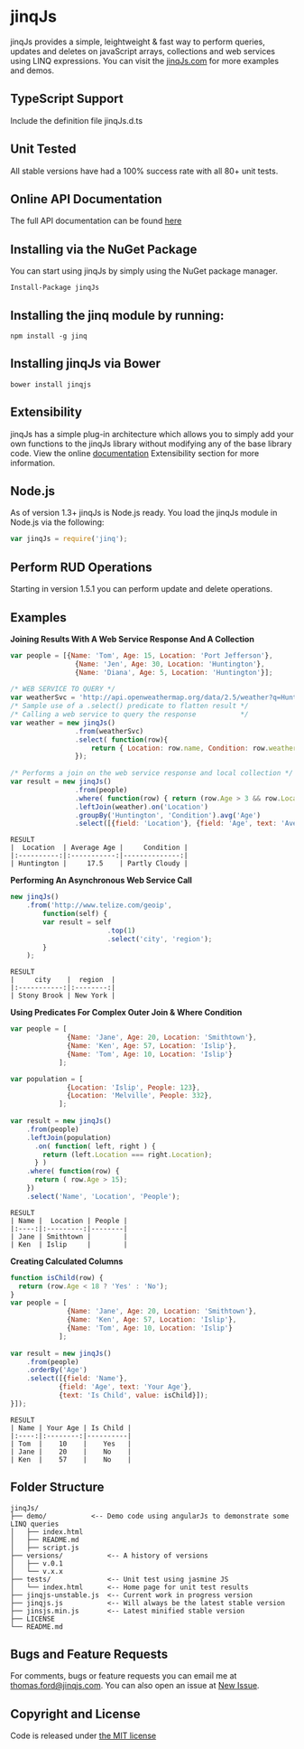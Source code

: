 # jinqJs
jinqJs provides a simple, leightweight & fast way to perform queries, updates and deletes on javaScript arrays, collections and web services using LINQ expressions.
You can visit the [jinqJs.com](http://www.jinqJs.com) for more examples and demos.


## TypeScript Support
Include the definition file jinqJs.d.ts

## Unit Tested
All stable versions have had a 100% success rate with all 80+ unit tests.

## Online API Documentation
The full API documentation can be found [here](https://onedrive.live.com/redir?resid=197F25F0703D2355!4722&authkey=!AKTubE9PRfruzj0&ithint=file%2cdocx)

## Installing via the NuGet Package
You can start using jinqJs by simply using the NuGet package manager.
 ```
 Install-Package jinqJs
 ```
 
## Installing the jinq module by running:
```
npm install -g jinq
```

## Installing jinqJs via Bower
```
bower install jinqjs
```

## Extensibility
jinqJs has a simple plug-in architecture which allows you to simply add your own functions to the jinqJs library
without modifying any of the base library code.
View the online [documentation](https://onedrive.live.com/redir?resid=197F25F0703D2355!4722&authkey=!AKTubE9PRfruzj0&ithint=file%2cdocx) Extensibility section for more information.

## Node.js
As of version 1.3+ jinqJs is Node.js ready. You load the jinqJs module in Node.js via the following:
```JavaScript
var jinqJs = require('jinq');
```

## Perform RUD Operations
Starting in version 1.5.1 you can perform update and delete operations. 

## Examples
**Joining Results With A Web Service Response And A Collection**
```JavaScript
var people = [{Name: 'Tom', Age: 15, Location: 'Port Jefferson'},
                {Name: 'Jen', Age: 30, Location: 'Huntington'},
                {Name: 'Diana', Age: 5, Location: 'Huntington'}];
                
/* WEB SERVICE TO QUERY */
var weatherSvc = 'http://api.openweathermap.org/data/2.5/weather?q=Huntington,NY';
/* Sample use of a .select() predicate to flatten result */ 
/* Calling a web service to query the response           */
var weather = new jinqJs()
                .from(weatherSvc)
                .select( function(row){
                    return { Location: row.name, Condition: row.weather[0].description };
                });
                    
/* Performs a join on the web service response and local collection */
var result = new jinqJs()
                .from(people)
                .where( function(row) { return (row.Age > 3 && row.Location == 'Huntington'); } )
                .leftJoin(weather).on('Location')
                .groupBy('Huntington', 'Condition').avg('Age')
                .select([{field: 'Location'}, {field: 'Age', text: 'Average Age'}, {field: 'Condition'}]);
```
```
RESULT
|  Location  | Average Age |     Condition |
|:----------:|:-----------:|--------------:|
| Huntington |     17.5    | Partly Cloudy |
```

**Performing An Asynchronous Web Service Call**
```JavaScript
new jinqJs()
    .from('http://www.telize.com/geoip',
        function(self) {
        var result = self
                        .top(1)
                        .select('city', 'region');
        }
    );
```
```
RESULT
|     city    |  region  |
|:-----------:|:--------:|
| Stony Brook | New York |
```

**Using Predicates For Complex Outer Join &amp; Where Condition**
```JavaScript
var people = [
              {Name: 'Jane', Age: 20, Location: 'Smithtown'},
              {Name: 'Ken', Age: 57, Location: 'Islip'},
              {Name: 'Tom', Age: 10, Location: 'Islip'}
            ];

var population = [
              {Location: 'Islip', People: 123},
              {Location: 'Melville', People: 332},
            ];
                                        
var result = new jinqJs()
    .from(people)
    .leftJoin(population)
      .on( function( left, right ) {
        return (left.Location === right.Location);
      } )
    .where( function(row) {
      return ( row.Age > 15);
    })
    .select('Name', 'Location', 'People');
```
```
RESULT
| Name |  Location | People |
|:----:|:---------:|--------|
| Jane | Smithtown |        |
| Ken  | Islip     |        |
```

**Creating Calculated Columns**
```JavaScript
function isChild(row) {
  return (row.Age < 18 ? 'Yes' : 'No');
}
var people = [
              {Name: 'Jane', Age: 20, Location: 'Smithtown'},
              {Name: 'Ken', Age: 57, Location: 'Islip'},
              {Name: 'Tom', Age: 10, Location: 'Islip'}
            ];
                        
var result = new jinqJs()
    .from(people)
    .orderBy('Age')
    .select([{field: 'Name'}, 
            {field: 'Age', text: 'Your Age'}, 
            {text: 'Is Child', value: isChild}]);
}]);
```
```
RESULT
| Name | Your Age | Is Child |
|:----:|:--------:|----------|
| Tom  |    10    |    Yes   |
| Jane |    20    |    No    |
| Ken  |    57    |    No    |
```

## Folder Structure
```
jinqJs/
├── demo/           <-- Demo code using angularJs to demonstrate some LINQ queries
│   ├── index.html
│   ├── README.md
│   ├── script.js
├── versions/           <-- A history of versions
│   ├── v.0.1
│   └── v.x.x
├── tests/              <-- Unit test using jasmine JS
│   └── index.html      <-- Home page for unit test results
├── jinqjs-unstable.js  <-- Current work in progress version
├── jinqjs.js           <-- Will always be the latest stable version
├── jinsjs.min.js       <-- Latest minified stable version
├── LICENSE
└── README.md
```

## Bugs and Feature Requests
For comments, bugs or feature requests you can email me at [thomas.ford@jinqjs.com](mailto:thomas.ford@jinqjs.com).
You can also open an issue at [New Issue](https://github.com/fordth/jinqJs/issues).

## Copyright and License
Code is released under [the MIT license](https://github.com/fordth/jinqJs/blob/master/LICENSE)